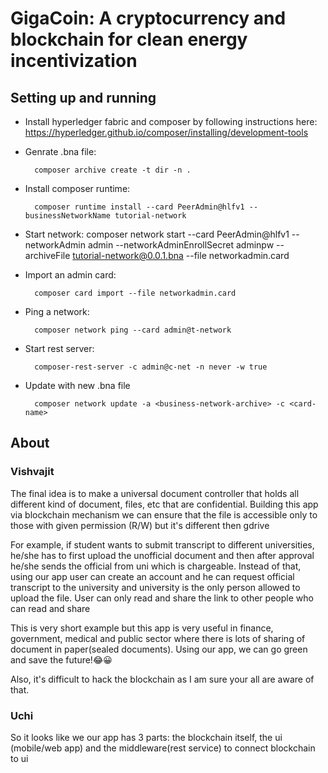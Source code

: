 # GigaCoin: A cryptocurrency and blockchain for clean energy incentivization

## Setting up and running

- Install hyperledger fabric and composer by following instructions here: 
		https://hyperledger.github.io/composer/installing/development-tools

- Genrate .bna file: 

		composer archive create -t dir -n .
- Install composer runtime: 

		composer runtime install --card PeerAdmin@hlfv1 --businessNetworkName tutorial-network
- Start network: 
		composer network start --card PeerAdmin@hlfv1 --networkAdmin admin --networkAdminEnrollSecret adminpw --archiveFile tutorial-network@0.0.1.bna --file networkadmin.card
- Import an admin card: 

		composer card import --file networkadmin.card
- Ping a network: 

		composer network ping --card admin@t-network
- Start rest server: 

		composer-rest-server -c admin@c-net -n never -w true
- Update with new .bna file 

		composer network update -a <business-network-archive> -c <card-name>


## About

### Vishvajit

The final idea is to make a universal document controller that holds all different kind of document, files, etc that are confidential. Building this app via blockchain mechanism we can ensure that the file is accessible only to those with given permission (R/W) but it's different then gdrive

For example, if student wants to submit transcript to different universities, he/she has to first upload the unofficial document and then after approval he/she sends the official from uni which is chargeable. Instead of that, using our app user can create an account and he can request official transcript to the university and university is the only person allowed to upload the file. User can only read and share the link to other people who can read and share

This is very short example but this app is very useful in finance, government, medical and public sector where there is lots of sharing of document in paper(sealed documents). Using our app, we can go green and save the future!😂😀

Also, it's difficult to hack the blockchain as I am sure your all are aware of that.

### Uchi 

So it looks like we our app has 3 parts: the blockchain itself, the ui (mobile/web app) and the middleware(rest service) to connect blockchain to ui



